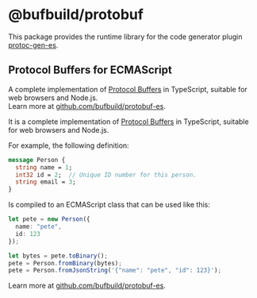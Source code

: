 # @bufbuild/protobuf

This package provides the runtime library for the code generator plugin
[protoc-gen-es](https://www.npmjs.com/package/@bufbuild/protoc-gen-es).

## Protocol Buffers for ECMAScript

A complete implementation of [Protocol Buffers](https://developers.google.com/protocol-buffers)
in TypeScript, suitable for web browsers and Node.js.  
Learn more at [github.com/bufbuild/protobuf-es](https://github.com/bufbuild/protobuf-es).


It is a complete implementation of [Protocol Buffers](https://developers.google.com/protocol-buffers) 
in TypeScript, suitable for web browsers and Node.js.

For example, the following definition:

```protobuf
message Person {
  string name = 1;
  int32 id = 2;  // Unique ID number for this person.
  string email = 3;
}
```

Is compiled to an ECMAScript class that can be used like this:

```typescript
let pete = new Person({
  name: "pete",
  id: 123
});

let bytes = pete.toBinary();
pete = Person.fromBinary(bytes);
pete = Person.fromJsonString('{"name": "pete", "id": 123}');
```

Learn more at [github.com/bufbuild/protobuf-es](https://github.com/bufbuild/protobuf-es).
